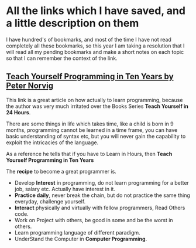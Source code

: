 
# All the links which I have saved, and a little description on them #

I have hundred's of bookmarks, and most of the time I have not read completely all these bookmarks, so this year I am taking a resolution that I will read all my pending bookmarks and make a short notes on each topic so that I can remember the context of the link.

## [Teach Yourself Programming in Ten Years by Peter Norvig ](http://norvig.com/21-days.html) ##
This link is a great article on how actually to learn programming, because the author was very much irritated over the Books Series **Teach Yourself <LanuageName> in 24 Hours**.

There are some things in life which takes time, like a child is born in 9 months, programming cannot be learned in a time frame, you can have basic understanding of syntax etc, but you will never gain the capability to exploit the intricacies of the language.

As a reference he tells that if you have to Learn in Hours, then **Teach Yourself Programming in Ten Years**   

The **recipe** to become a great programmer is.  

* Develop **Interest** in programming, do not learn programming for a better job, salary etc. Actually have interest in it.
* **Practice daily**, never break the chain, but do not practice the same thing everyday, challenge yourself.
* **Interact** physically and virtually with fellow programmers, Read Others code.
* Work on Project with others, be good in some and be the worst in others.
* Learn programming language of different paradigm.
* UnderStand the Computer in **Computer Programming**.

